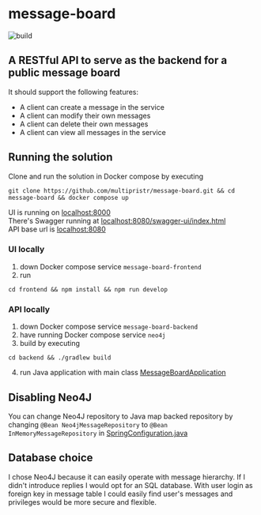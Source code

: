 # message-board

![build](https://github.com/multipristr/message-board/actions/workflows/compose.yml/badge.svg)

## A RESTful API to serve as the backend for a public message board
It should support the following features: 
- A client can create a message in the service
- A client can modify their own messages
- A client can delete their own messages
- A client can view all messages in the service 

## Running the solution
Clone and run the solution in Docker compose by executing
```shell
git clone https://github.com/multipristr/message-board.git && cd message-board && docker compose up
```
UI is running on [localhost:8000](http://localhost:8000)  
There's Swagger running at [localhost:8080/swagger-ui/index.html](http://localhost:8080/swagger-ui/index.html)  
API  base url is [localhost:8080](http://localhost:8080)

### UI locally 
1. down Docker compose service `message-board-frontend`
2. run
```shell
cd frontend && npm install && npm run develop
```

### API locally
1. down Docker compose service `message-board-backend`
2. have running Docker compose service `neo4j`
3. build by executing
```shell
cd backend && ./gradlew build
```
4. run Java application with main class [MessageBoardApplication](backend/src/main/java/org/MessageBoardApplication.java)

## Disabling Neo4J
You can change Neo4J repository to Java map backed repository by changing `@Bean Neo4jMessageRepository` to `@Bean InMemoryMessageRepository` in [SpringConfiguration.java](backend/src/main/java/org/config/SpringConfiguration.java)

## Database choice
I chose Neo4J because it can easily operate with message hierarchy.
If I didn't introduce replies I would opt for an SQL database.
With user login as foreign key in message table I could easily find user's messages and privileges would be more secure and flexible. 
